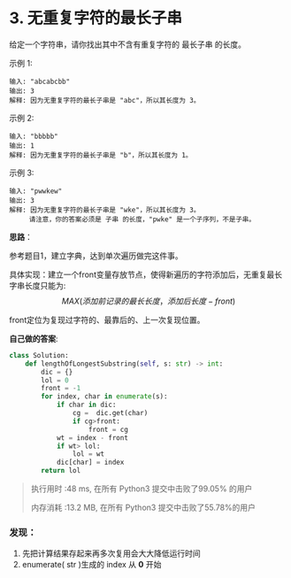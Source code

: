 # 3. 无重复字符的最长子串

给定一个字符串，请你找出其中不含有重复字符的 最长子串 的长度。

示例 1:

```
输入: "abcabcbb"
输出: 3 
解释: 因为无重复字符的最长子串是 "abc"，所以其长度为 3。
```

示例 2:

```
输入: "bbbbb"
输出: 1
解释: 因为无重复字符的最长子串是 "b"，所以其长度为 1。
```

示例 3:

```
输入: "pwwkew"
输出: 3
解释: 因为无重复字符的最长子串是 "wke"，所以其长度为 3。
     请注意，你的答案必须是 子串 的长度，"pwke" 是一个子序列，不是子串。
```

**思路**：

参考题目1，建立字典，达到单次遍历做完这件事。

具体实现：建立一个front变量存放节点，使得新遍历的字符添加后，无重复最长字串长度只能为:
$$
MAX(添加前记录的最长长度，添加后长度-front)
$$

front定位为复现过字符的、最靠后的、上一次复现位置。

**自己做的答案**:

```python
class Solution:
    def lengthOfLongestSubstring(self, s: str) -> int:
        dic = {}
        lol = 0
        front = -1
        for index, char in enumerate(s):
            if char in dic:
                cg =  dic.get(char)
                if cg>front:
                    front = cg
            wt = index - front 
            if wt> lol:
                lol = wt
            dic[char] = index
        return lol
```

>执行用时 :48 ms, 在所有 Python3 提交中击败了99.05% 的用户
>
>内存消耗 :13.2 MB, 在所有 Python3 提交中击败了55.78%的用户

### **发现**：

1. 先把计算结果存起来再多次复用会大大降低运行时间
2. enumerate( str )生成的 index 从 **0** 开始
